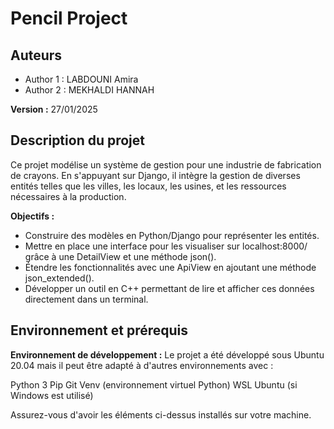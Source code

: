 

# Pencil Project


## Auteurs
- Author 1 : LABDOUNI Amira
- Author 2 : MEKHALDI HANNAH

**Version :** 27/01/2025

## Description du projet

Ce projet modélise un système de gestion pour une industrie de fabrication de crayons. En s'appuyant sur Django, il intègre la gestion de diverses entités telles que les villes, les locaux, les usines, et les ressources nécessaires à la production.

**Objectifs :** 
- Construire des modèles en Python/Django pour représenter les entités.
- Mettre en place une interface pour les visualiser sur localhost:8000/ grâce à une DetailView et une méthode json().
- Étendre les fonctionnalités avec une ApiView en ajoutant une méthode json_extended().
- Développer un outil en C++ permettant de lire et afficher ces données directement dans un terminal.

## Environnement et prérequis 

**Environnement de développement :** Le projet a été développé sous Ubuntu 20.04 mais il peut être adapté à d'autres environnements avec :

Python 3
Pip
Git
Venv (environnement virtuel Python)
WSL Ubuntu (si Windows est utilisé)

Assurez-vous d'avoir les éléments ci-dessus installés sur votre machine.








